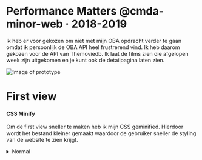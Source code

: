 # Performance Matters @cmda-minor-web · 2018-2019

Ik heb er voor gekozen om niet met mijn OBA opdracht verder te gaan omdat ik persoonlijk de OBA API heel frustrerend vind. Ik heb daarom gekozen voor de API van Themoviedb. Ik laat de films zien die afgelopen week zijn uitgekomen en je kunt ook de detailpagina laten zien.

![Image of prototype](assets/img/readme-img/screenshot-app.png)

# First view
#### CSS Minify
Om de first view sneller te maken heb ik mijn CSS geminified. Hierdoor wordt het bestand kleiner gemaakt waardoor de gebruiker sneller de styling van de website te zien krijgt.   
<details>
  <summary>Normal</summary>
Ik als eerst gekeken of er een mogelijk is dat de css kleiner gemaakt kunnen worden waardoor deze sneller laadt. Hieronder staat een screenshot van mijn requests van de `main.css`. Hier zie je dat de grootte van dit bestand `2.5KB` is.
  <details>
     <summary>Screenshot</summary>
    ![Image of slow requests](assets/img/readme-img/css-normal-fast-3g.png)
  <details>
</details>
<details>
  <summary>Minify</summary>
  Ik heb met behulp van gulp een bestand gemaakt waar ik de functie gebruik om de css te verkleinen. Het `gulp-css` heeft het bestand van CSS verkleind naar `2.0KB`. Deze CSS wordt omgezet naar een bestand met de naam `main-min.css`  zodat ik in de normale `main.css` de leesbare code heb en deze dus heel makkelijke kan bewerken.
  <details>
   <summary>Code</summary>
  ```js
  gulp.task('css-min', () => {
    return gulp.src(baseDir + '/css/main.css')
      .pipe(cleanCSS({compatibility: 'ie8'}))
      .pipe(rename(function (path) {
        path.basename += "-min";
        path.extname = ".css";
      }))
      .pipe(gulp.dest('public/css/'));
  });
  ```
  </details>
  <details>
     <summary>Screenshot</summary>
    ![Image of slow requests](assets/img/readme-img/css-minified-fast-3g.png)
  </details>
</details>


#### JS Minify
##### Normal
Om de first view sneller te maken heb ik mijn CSS geminified. Hierdoor wordt het bestand kleiner gemaakt waardoor de gebruiker sneller het gedrag van de website te zien krijgt.   
<details>
  <summary>Normal</summary>
  Ik als eerst gekeken of er een mogelijk is dat de css kleiner gemaakt kunnen worden waardoor deze sneller laadt. Hieronder staat een screenshot van mijn requests van de `jquery.js`. Hier zie je dat de grootte van dit bestand `266KB` is.
  ![Image of slow requests](assets/img/readme-img/js-normal-fast-3g.png)
##### First solution
Ik heb met `gulp-uglify` het bestand van JS verkleind naar `84.7KB`. Deze JS wordt geminified naar een bestand met de naam `jquery-min.js` om het verschil te laten zien.
##### Code
```js
gulp.task('jquery-min', function() {
  return gulp.src(baseDir + '/js/jquery.js') 
    .pipe(uglify()) 
    .pipe(rename(function (path) {
      path.basename += "-min";
      path.extname = ".js";
    }))
    .pipe(gulp.dest('public/js/'));
});
```
##### Screenshot
![Image of slow requests](assets/img/readme-img/js-minified-fast-3g.png)

#### Wat heb ik gedaan
- [x] CSS minify
- [x] JS minify
- [ ] HTML minify

# Repeat View
#### Cache
Om vertraging tegen te gaan moeten er dingen in je cache opgeslagen worden. Dit gebeurd op het moment dat je een website voor het eerst opent. Hierna haalt de browser bepaalde informatie uit de cache. Dit moet je alleen aangeven in de `Cache-Control` van je `Header`. Je moet hier de property `max-age` aanpassen naar de aanbevolen tijd hoelang de browser de data moet onthouden. Ik heb met onderstaande code de `max-age` veranderd naar een jaar.
##### Code
```js
app.use((req, res, next) => {
  res.setHeader('Cache-Control', 'max-age=' + 365 * 24 * 60 * 60);
  next();
});
```
##### Old
![No cache](assets/img/readme-img/no-cache.png)

##### New
![Cache](assets/img/readme-img/cache.png)

#### Compression
Na het verkleinen van CSS en JS heb ik de `npm` package `compression` gebruikt om mijn css en JS nog kleiner te maken.
Het CSS bestand is kleiner gemaakt tot `1014B`. Dit is een minification van `1.5KB`. Dit staat gelijk aan een verkleining van ongeveer `60%`.
![Image of slow requests](assets/img/readme-img/css-compressed-fast-3g.png)
Het JS bestand is van `266KB` naar `30KB` gegaan. Dit is `236KB` minder dan het origineel. Dit betekend dat het ongeveer `89%` verkleind is.
![Image of slow requests](assets/img/readme-img/js-compressed-fast-3g.png)

### Wat heb ik gedaan
- [x] Cache
- [x] Cache
